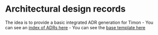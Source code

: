 # Architectural design records

The idea is to provide a basic integrated ADR generation for Timon
    - You can see an [index of ADRs here](./index.md)
    - You can see the [base template here](./template.md)
